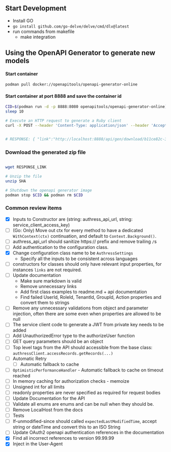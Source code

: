 ## Start Development

* Install GO
* `go install github.com/go-delve/delve/cmd/dlv@latest`
* run commands from makefile
  * make integration

## Using the OpenAPI Generator to generate new models

#### Start container
```sh
podman pull docker://openapitools/openapi-generator-online 
```

#### Start container at port 8888 and save the container id
```sh
CID=$(podman run -d -p 8888:8080 openapitools/openapi-generator-online)
sleep 10

# Execute an HTTP request to generate a Ruby client
curl -X POST --header 'Content-Type: application/json' --header 'Accept: application/json' -d '{"openAPIUrl": "https://api.authress.io/", "options": { "useSingleRequestParameter": true, "packageName": "authress", "packageVersion": "99.99.99" } }' 'http://localhost:8888/api/gen/clients/go'


# RESPONSE: { "link":"http://localhost:8888/api/gen/download/b11ce82c-37dd-448b-b51b-d42bf3f04c2e" }
```

### Download the generated zip file
```sh

wget RESPONSE_LINK

# Unzip the file
unzip SHA

# Shutdown the openapi generator image
podman stop $CID && podman rm $CID
```

### Common review items
* [x] Inputs to Constructor are (string: authress_api_url, string: service_client_access_key)
* [ ] (Go: Only) Move out ctx for every method to have a dedicated `WithContext(ctx)` continuation, and default to `Context.Background()`.
* [ ] authress_api_url should sanitize https:// prefix and remove trailing `/`s
* [ ] Add authentication to the configuration class.
* [x] Change configuration class name to be `AuthressSettings`
  * Specify all the inputs to be consistent across languages
* [ ] constructors for classes should only have relevant input properties, for instances `links` are not required.
* [ ] Update documentation
  * Make sure markdown is valid
  * Remove unnecessary links
  * Add first class examples to readme.md + api documentation
  * Find failed UserId, RoleId, TenantId, GroupId, Action properties and convert them to strings
* [ ] Remove any unnecessary validations from object and parameter injection, often there are some even when properties are allowed to be null
* [ ] The service client code to generate a JWT from private key needs to be added
* [ ] Add UnauthorizedError type to the authorizeUser function
* [ ] GET query parameters should be an object
* [ ] Top level tags from the API should accessible from the base class: `authressClient.accessRecords.getRecords(...)`
* [ ] Automatic Retry
  * [ ] Automatic fallback to cache
* [ ] `OptimisticPerformanceHandler` - Automatic fallback to cache on timeout reached
* [ ] In memory caching for authorization checks - memoize
* [ ] Unsigned int for all limits
* [ ] readonly properties are never specified as required for request bodies
* [ ] Update Documentation for the API
* [ ] Validate all enums are enums and can be null when they should be.
* [ ] Remove LocalHost from the docs
* [ ] Tests
* [ ] If-unmodified-since should called `expectedLastModifiedTime`, accept string or dateTime and convert this to an ISO String
* [ ] Update OAuth2 openapi authentication references in the documentation
* [x] Find all incorrect references to version 99.99.99
* [x] Inject in the User-Agent 